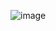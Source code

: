![image](https://github.com/patidar-pawan/training_assignment/assets/116065145/1f6d7c75-cec4-42ce-ae15-ff180fa41808)
